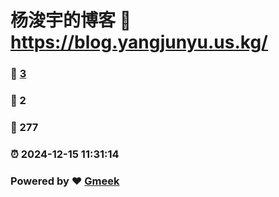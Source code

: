 # 杨浚宇的博客 :link: https://blog.yangjunyu.us.kg/ 
### :page_facing_up: [3](https://blog.yangjunyu.us.kg//tag.html) 
### :speech_balloon: 2 
### :hibiscus: 277 
### :alarm_clock: 2024-12-15 11:31:14 
### Powered by :heart: [Gmeek](https://github.com/Meekdai/Gmeek)
